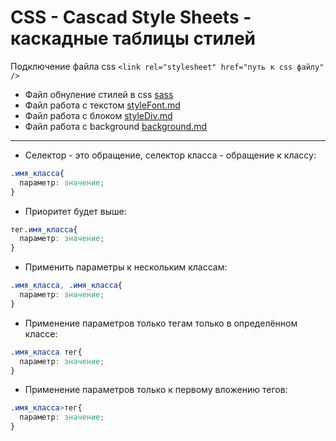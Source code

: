 # CSS - Cascad Style Sheets - каскадные таблицы стилей

Подключение файла css `<link rel="stylesheet" href="путь к css файлу" />`

* Файл обнуление стилей в css [sass](https://github.com/SuvStreet/Totorial-Front-end/blob/main/%D0%92%D1%91%D1%80%D1%81%D1%82%D0%BA%D0%B0/css/resetStyles.sass)
* Файл работа с текстом [styleFont.md](https://github.com/SuvStreet/Totorial-Front-end/blob/main/%D0%92%D1%91%D1%80%D1%81%D1%82%D0%BA%D0%B0/css/styleFont.md)
* Файл работа с блоком [styleDiv.md](https://github.com/SuvStreet/Totorial-Front-end/blob/main/%D0%92%D1%91%D1%80%D1%81%D1%82%D0%BA%D0%B0/css/styleDiv.md)
* Файл работа с background [background.md](https://github.com/SuvStreet/Totorial-Front-end/blob/main/%D0%92%D1%91%D1%80%D1%81%D1%82%D0%BA%D0%B0/css/background.md)

---

  * Селектор - это обращение, селектор класса - обращение к классу:
```css
.имя_класса{
  параметр: значение;
}
```

  * Приоритет будет выше:
```css
тег.имя_класса{
  параметр: значение;
}
```

  * Применить параметры к нескольким классам:
```css
.имя_класса, .имя_класса{
  параметр: значение;
}
```

  * Применение параметров только тегам только в определённом классе:
```css
.имя_класса тег{
  параметр: значение;
}
```

  * Применение параметров только к первому вложению тегов:
```css
.имя_класса>тег{
  параметр: значение;
}
```


